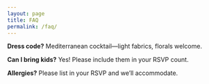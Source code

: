 ```yaml
---
layout: page
title: FAQ
permalink: /faq/
---
```



**Dress code?**
Mediterranean cocktail—light fabrics, florals welcome.


**Can I bring kids?**
Yes! Please include them in your RSVP count.


<!-- **Shuttle or parking?**
Limited parking at the venue; we’ll share shuttle details closer to the date. -->


**Allergies?**
Please list in your RSVP and we’ll accommodate.
